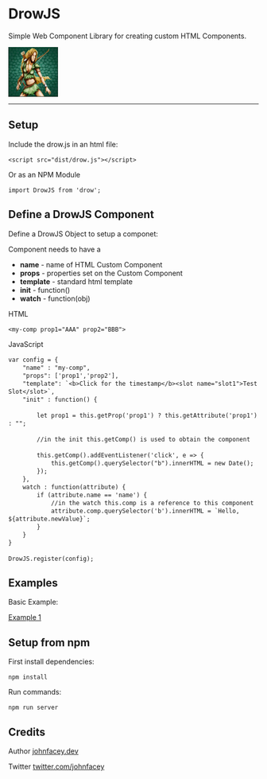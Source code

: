 # DrowJS

Simple Web Component Library for creating custom HTML Components.
<div style="clear:both;padding-bottom:100px">
<p>
<img src="res/DrowJS.png"
     alt="DrowJS - Simple Web Component Library for creating custom HTML Components."
     style="float: left;  width:100px; height:100px" />
</p>
</div>

---
## Setup

Include the drow.js in an html file:

```
<script src="dist/drow.js"></script>
```

Or as an NPM Module
```
import DrowJS from 'drow';
```

## Define a DrowJS Component

Define a DrowJS Object to setup a componet:

Component needs to have a <br />
- **name** - name of HTML Custom Component <br />
- **props** - properties set on the Custom Component <br />
- **template** - standard html template <br />
- **init** - function() <br />
- **watch** - function(obj) <br />

HTML
```
<my-comp prop1="AAA" prop2="BBB">
```
JavaScript 
```
var config = {
    "name" : "my-comp",
    "props": ['prop1','prop2'],
    "template": `<b>Click for the timestamp</b><slot name="slot1">Test Slot</slot>`,
    "init" : function() {

        let prop1 = this.getProp('prop1') ? this.getAttribute('prop1') : "";

        //in the init this.getComp() is used to obtain the component

        this.getComp().addEventListener('click', e => {
			this.getComp().querySelector("b").innerHTML = new Date();
		});
    },
    watch : function(attribute) {
        if (attribute.name == 'name') {
            //in the watch this.comp is a reference to this component
            attribute.comp.querySelector('b').innerHTML = `Hello, ${attribute.newValue}`;
        }
    }
}

DrowJS.register(config);

```

## Examples

Basic Example:

 [Example 1](src/index.html)



## Setup from npm

First install dependencies:

```
npm install
```

Run commands:
```
npm run server
```

## Credits

Author [johnfacey.dev](https://johnfacey.dev/)

Twitter [twitter.com/johnfacey](https://twitter.com/johnfacey)


